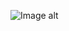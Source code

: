 ![Image alt](https://github.com/VladBoG007/My-images-in-sites-and-repositoryes/blob/main/images_prewies/img1_site40.jpg)
